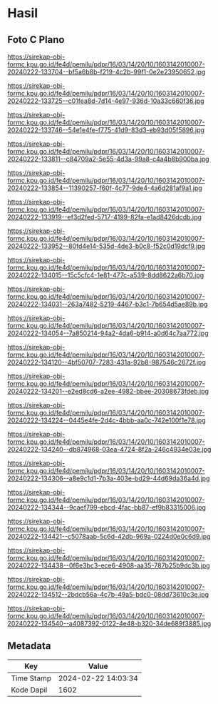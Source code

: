 # Hasil

## Foto C Plano

https://sirekap-obj-formc.kpu.go.id/fe4d/pemilu/pdpr/16/03/14/20/10/1603142010007-20240222-133704--bf5a6b8b-f219-4c2b-99f1-0e2e23950652.jpg

https://sirekap-obj-formc.kpu.go.id/fe4d/pemilu/pdpr/16/03/14/20/10/1603142010007-20240222-133725--c01fea8d-7d14-4e97-936d-10a33c660f36.jpg

https://sirekap-obj-formc.kpu.go.id/fe4d/pemilu/pdpr/16/03/14/20/10/1603142010007-20240222-133746--54e1e4fe-f775-41d9-83d3-eb93d05f5896.jpg

https://sirekap-obj-formc.kpu.go.id/fe4d/pemilu/pdpr/16/03/14/20/10/1603142010007-20240222-133811--c84709a2-5e55-4d3a-99a8-c4a4b8b900ba.jpg

https://sirekap-obj-formc.kpu.go.id/fe4d/pemilu/pdpr/16/03/14/20/10/1603142010007-20240222-133854--11390257-f60f-4c77-9de4-4a6d281af9a1.jpg

https://sirekap-obj-formc.kpu.go.id/fe4d/pemilu/pdpr/16/03/14/20/10/1603142010007-20240222-133919--ef3d2fed-5717-4199-82fa-e1ad8426dcdb.jpg

https://sirekap-obj-formc.kpu.go.id/fe4d/pemilu/pdpr/16/03/14/20/10/1603142010007-20240222-133952--80fd4e14-535d-4de3-b0c8-f52c0d19dcf9.jpg

https://sirekap-obj-formc.kpu.go.id/fe4d/pemilu/pdpr/16/03/14/20/10/1603142010007-20240222-134015--15c5cfc4-1e81-477c-a539-8dd8622a6b70.jpg

https://sirekap-obj-formc.kpu.go.id/fe4d/pemilu/pdpr/16/03/14/20/10/1603142010007-20240222-134031--263a7482-5219-4467-b3c1-7b654d5ae89b.jpg

https://sirekap-obj-formc.kpu.go.id/fe4d/pemilu/pdpr/16/03/14/20/10/1603142010007-20240222-134054--7a850214-94a2-4da6-b914-a0d64c7aa772.jpg

https://sirekap-obj-formc.kpu.go.id/fe4d/pemilu/pdpr/16/03/14/20/10/1603142010007-20240222-134120--4bf50707-7283-431a-92b8-987546c2672f.jpg

https://sirekap-obj-formc.kpu.go.id/fe4d/pemilu/pdpr/16/03/14/20/10/1603142010007-20240222-134201--e2ed8cd6-a2ee-4982-bbee-20308673fdeb.jpg

https://sirekap-obj-formc.kpu.go.id/fe4d/pemilu/pdpr/16/03/14/20/10/1603142010007-20240222-134224--0445e4fe-2d4c-4bbb-aa0c-742e100f1e78.jpg

https://sirekap-obj-formc.kpu.go.id/fe4d/pemilu/pdpr/16/03/14/20/10/1603142010007-20240222-134240--db874968-03ea-4724-8f2a-246c4934e03e.jpg

https://sirekap-obj-formc.kpu.go.id/fe4d/pemilu/pdpr/16/03/14/20/10/1603142010007-20240222-134306--a8e9c1d1-7b3a-403e-bd29-44d69da36a4d.jpg

https://sirekap-obj-formc.kpu.go.id/fe4d/pemilu/pdpr/16/03/14/20/10/1603142010007-20240222-134344--9caef799-ebcd-4fac-bb87-ef9b83315006.jpg

https://sirekap-obj-formc.kpu.go.id/fe4d/pemilu/pdpr/16/03/14/20/10/1603142010007-20240222-134421--c5078aab-5c6d-42db-969a-0224d0e0c6d9.jpg

https://sirekap-obj-formc.kpu.go.id/fe4d/pemilu/pdpr/16/03/14/20/10/1603142010007-20240222-134438--0f6e3bc3-ece6-4908-aa35-787b25b9dc3b.jpg

https://sirekap-obj-formc.kpu.go.id/fe4d/pemilu/pdpr/16/03/14/20/10/1603142010007-20240222-134512--2bdcb56a-4c7b-49a5-bdc0-08dd73610c3e.jpg

https://sirekap-obj-formc.kpu.go.id/fe4d/pemilu/pdpr/16/03/14/20/10/1603142010007-20240222-134540--a4087392-0122-4e48-b320-34de689f3885.jpg


## Metadata

| Key        | Value               |
| ---------- | ------------------- |
| Time Stamp | 2024-02-22 14:03:34 |
| Kode Dapil | 1602                |



